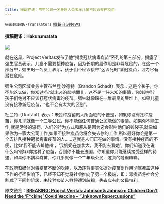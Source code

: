 ```yaml
---
title: 秘翻在线：强生公司一名管理人员表示儿童不应该接种疫苗
---
```

`秘密翻譯組G-Translators` [轉載自GNews](https://gnews.org/zh-hans/1560459/)

#### 撰稿翻译：Hakunamatata

![](https://assets.gnews.org/wp-content/uploads/2021/09/Isadf4564r6h465uki56dsa32dMG_5843.jpg)

就在这周，Project Veritas发布了他“揭发冠状病毒疫苗”系列的第三部分，揭露了强生官员表示，儿童不需要接种疫苗，因为长期的副作用是非常危险的。在这一个部分中，强生的一名员工表示，孩子们不应该接种“这该死的”新冠疫苗，因为它有潜在危险。

强生公司区域业务主管布兰登·沙德特（Brandon Schadt）表示：这是个孩子，你不能这么做，你知道吗?就未来的影响而言，这不是一件未知的事情，你知道吗? 孩子们绝对不应该打冠状病毒的疫苗。强生就像踩在一堆最臭的屎堆上。如果儿童没有接种新冠疫苗，“也不会有太大的区别”。

杜兰特（Durrant）表示：未接种疫苗的人所面临的不便是，如果你没有接种疫苗，你几乎就像一个二等公民，你不能做任何普通公民能做的事情。如果你不能工作,就是足够的惩罚。人们的行为方式和服从是因为这会影响他们的钱袋子,就像如果你为一家大公司工作,如果不接种疫苗你将会失去你的工作,所以最好你会是第一个去排队接种冠状病毒疫苗的人……这就是人们正在做的事情。没有接种疫苗的不便，比如‘我不能去其他州’，‘我奶奶在加拿大，我不能去看她’，你们知道我在说什么吗?除非你接种了疫苗，否则你不能去法国，你知道你只能继续接受这样的待遇，如果你不接种疫苗，你几乎就像一个二年级公民，这真的是很糟糕。

在政府和媒体对毒疫苗不断的吹捧，以及违背事实依据对疫苗副作用彻底掩盖这种下作的行径影响下，已经不知不觉将社会推向了另一个极端，即：毒疫苗将社会分割成了不同的阶级，未接种疫苗人群将遭到歧视，失去应有的公民权利。

原文链接：[**BREAKING: Project Veritas: Johnson & Johnson: Children Don’t Need the ‘F\*cking’ Covid Vaccine – “Unknown Repercussions”**](https://www.thegatewaypundit.com/2021/09/breaking-project-veritas-johnson-johnson-children-dont-need-fcking-covid-vaccine-unknown-repercussions-video/)
